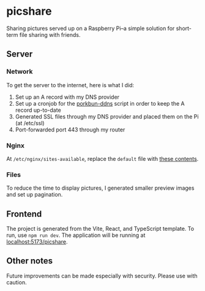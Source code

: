 # picshare

Sharing pictures served up on a Raspberry Pi–a simple solution for short-term file sharing with friends.

## Server

### Network

To get the server to the internet, here is what I did:

1. Set up an A record with my DNS provider
1. Set up a cronjob for the [porkbun-ddns](https://github.com/luxeon/porkbun-ddns) script in order to keep the A record up-to-date
1. Generated SSL files through my DNS provider and placed them on the Pi (at /etc/ssl)
1. Port-forwarded port 443 through my router

### Nginx

At `/etc/nginx/sites-available`, replace the `default` file with [these contents](./server/default).

### Files

To reduce the time to display pictures, I generated smaller preview images and set up pagination.

## Frontend

The project is generated from the Vite, React, and TypeScript template. To run, use `npm run dev`. The application will be running at [localhost:5173/picshare](http://localhost:5173/picshare).

## Other notes

Future improvements can be made especially with security. Please use with caution.
